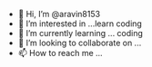 - 👋 Hi, I’m @aravin8153
- 👀 I’m interested in ...learn coding 
- 🌱 I’m currently learning ... coding 
- 💞️ I’m looking to collaborate on ...
- 📫 How to reach me ...

<!---
aravin8153/aravin8153 is a ✨ special ✨ repository because its `README.md` (this file) appears on your GitHub profile.
You can click the Preview link to take a look at your changes.
--->
